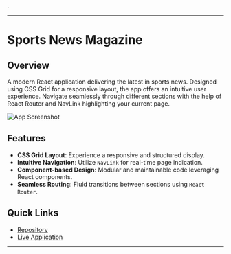 .

---

# Sports News Magazine

## Overview

A modern React application delivering the latest in sports news. Designed using CSS Grid for a responsive layout, the app offers an intuitive user experience. Navigate seamlessly through different sections with the help of React Router and NavLink highlighting your current page.

![App Screenshot](https://github.com/Litalhag/Goth-Shoes-app/assets/130139673/c17bf23f-f353-4d12-a24c-a8f490b88820)

## Features

- **CSS Grid Layout**: Experience a responsive and structured display.
- **Intuitive Navigation**: Utilize `NavLink` for real-time page indication.
- **Component-based Design**: Modular and maintainable code leveraging React components.
- **Seamless Routing**: Fluid transitions between sections using `React Router`.

## Quick Links

- [Repository](https://github.com/Litalhag/Sports-news)
- [Live Application](https://sports-new-app.netlify.app/)

---
